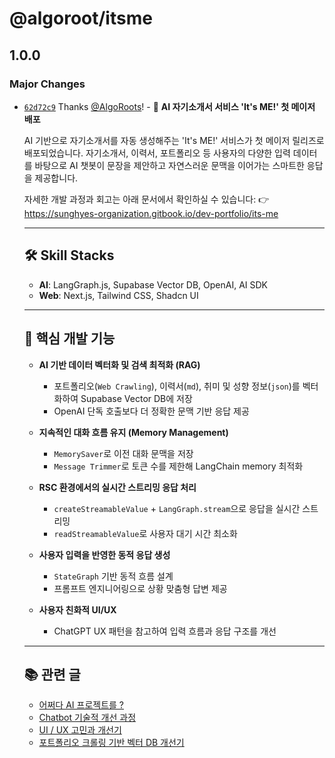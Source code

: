 # @algoroot/itsme

## 1.0.0

### Major Changes

- [`62d72c9`](https://github.com/AlgoRoots/algoroot-monorepo/commit/62d72c9262cfd15c175d8fdd271e6ed5e8ca4b59) Thanks [@AlgoRoots](https://github.com/AlgoRoots)! - 🎉 **AI 자기소개서 서비스 'It's ME!' 첫 메이저 배포**

  AI 기반으로 자기소개서를 자동 생성해주는 'It's ME!' 서비스가 첫 메이저 릴리즈로 배포되었습니다.
  자기소개서, 이력서, 포트폴리오 등 사용자의 다양한 입력 데이터를 바탕으로 AI 챗봇이 문장을 제안하고
  자연스러운 문맥을 이어가는 스마트한 응답을 제공합니다.

  자세한 개발 과정과 회고는 아래 문서에서 확인하실 수 있습니다:
  👉 https://sunghyes-organization.gitbook.io/dev-portfolio/its-me

  ***

  ## 🛠 Skill Stacks

  - **AI**: LangGraph.js, Supabase Vector DB, OpenAI, AI SDK
  - **Web**: Next.js, Tailwind CSS, Shadcn UI

  ***

  ## 🚀 핵심 개발 기능

  - **AI 기반 데이터 벡터화 및 검색 최적화 (RAG)**

    - 포트폴리오(`Web Crawling`), 이력서(`md`), 취미 및 성향 정보(`json`)를 벡터화하여 Supabase Vector DB에 저장
    - OpenAI 단독 호출보다 더 정확한 문맥 기반 응답 제공

  - **지속적인 대화 흐름 유지 (Memory Management)**

    - `MemorySaver`로 이전 대화 문맥을 저장
    - `Message Trimmer`로 토큰 수를 제한해 LangChain memory 최적화

  - **RSC 환경에서의 실시간 스트리밍 응답 처리**

    - `createStreamableValue` + `LangGraph.stream`으로 응답을 실시간 스트리밍
    - `readStreamableValue`로 사용자 대기 시간 최소화

  - **사용자 입력을 반영한 동적 응답 생성**

    - `StateGraph` 기반 동적 흐름 설계
    - 프롬프트 엔지니어링으로 상황 맞춤형 답변 제공

  - **사용자 친화적 UI/UX**
    - ChatGPT UX 패턴을 참고하여 입력 흐름과 응답 구조를 개선

  ***

  ## 📚 관련 글

  - [어쩌다 AI 프로젝트를 ?](https://sunghyes-organization.gitbook.io/dev-portfolio/its-me/introduce)
  - [Chatbot 기술적 개선 과정](https://sunghyes-organization.gitbook.io/dev-portfolio/its-me/tech)
  - [UI / UX 고민과 개선기](https://sunghyes-organization.gitbook.io/dev-portfolio/its-me/ui-ux)
  - [포트폴리오 크롤링 기반 벡터 DB 개선기](https://sunghyes-organization.gitbook.io/dev-portfolio/its-me/web-crawling)
